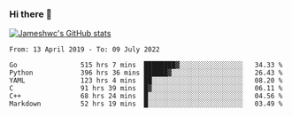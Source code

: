 ### Hi there 👋

[![Jameshwc's GitHub stats](https://github-readme-stats.vercel.app/api?username=jameshwc)](https://github.com/anuraghazra/github-readme-stats)

<!--START_SECTION:waka-->

```text
From: 13 April 2019 - To: 09 July 2022

Go                515 hrs 7 mins  ████████▓░░░░░░░░░░░░░░░░   34.33 %
Python            396 hrs 36 mins ██████▓░░░░░░░░░░░░░░░░░░   26.43 %
YAML              123 hrs 4 mins  ██░░░░░░░░░░░░░░░░░░░░░░░   08.20 %
C                 91 hrs 39 mins  █▓░░░░░░░░░░░░░░░░░░░░░░░   06.11 %
C++               68 hrs 24 mins  █░░░░░░░░░░░░░░░░░░░░░░░░   04.56 %
Markdown          52 hrs 19 mins  █░░░░░░░░░░░░░░░░░░░░░░░░   03.49 %
```

<!--END_SECTION:waka-->